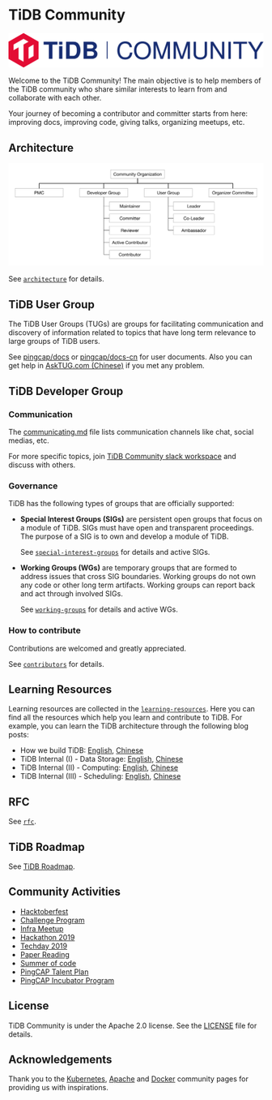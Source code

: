 # TiDB Community

![TiDB Community Logo](./media/community-logo.svg)

Welcome to the TiDB Community! The main objective is to help members of the
TiDB community who share similar interests to learn from and collaborate with
each other.

Your journey of becoming a contributor and committer starts from here:
improving docs, improving code, giving talks, organizing meetups, etc.

## Architecture

![TiDB Community Architecture](./media/architecture.svg)

See [`architecture`](./architecture/README.md) for details.

## TiDB User Group

The TiDB User Groups (TUGs) are groups for facilitating communication and
discovery of information related to topics that have long term relevance to
large groups of TiDB users.

See [pingcap/docs](https://docs.pingcap.com/tidb/stable) or
[pingcap/docs-cn](https://docs.pingcap.com/zh/tidb/stable) for user documents. Also you can get
help in [AskTUG.com (Chinese)](https://asktug.com/) if you met any problem.

## TiDB Developer Group

### Communication

The [communicating.md](./communicating.md) file lists communication channels like
chat, social medias, etc.

For more specific topics, join
[TiDB Community slack workspace](https://join.slack.com/t/tidbcommunity/shared_invite/enQtNzc0MzI4ODExMDc4LWYwYmIzMjZkYzJiNDUxMmZlN2FiMGJkZjAyMzQ5NGU0NGY0NzI3NTYwMjAyNGQ1N2I2ZjAxNzc1OGUwYWM0NzE) and discuss with others.

### Governance

TiDB has the following types of groups that are officially supported:

* **Special Interest Groups (SIGs)** are persistent open groups that focus on a
  module of TiDB. SIGs must have open and transparent proceedings. The purpose
  of a SIG is to own and develop a module of TiDB.

  See [`special-interest-groups`](./special-interest-groups/README.md) for details and active SIGs.

* **Working Groups (WGs)** are temporary groups that are formed to address
  issues that cross SIG boundaries. Working groups do not own any code or other
  long term artifacts. Working groups can report back and act through involved
  SIGs.

  See [`working-groups`](./working-groups/README.md) for details and active WGs.

### How to contribute

Contributions are welcomed and greatly appreciated.

See [`contributors`](./contributors/README.md) for details.

## Learning Resources

Learning resources are collected in the [`learning-resources`](./learning-resources/README.md). Here you can find all the
resources which help you learn and contribute to TiDB. For example, you can learn
the TiDB architecture through the following blog posts:

* How we build TiDB: [English](https://www.pingcap.com/blog/2016-10-17-how-we-build-tidb/), [Chinese](https://pingcap.com/blog-cn/how-do-we-build-tidb/)
* TiDB Internal (I) - Data Storage: [English](https://pingcap.com/blog/2017-07-11-tidbinternal1/), [Chinese](https://pingcap.com/blog-cn/tidb-internal-1/)
* TiDB Internal (II) - Computing: [English](https://pingcap.com/blog/2017-07-11-tidbinternal2/), [Chinese](https://pingcap.com/blog-cn/tidb-internal-2/)
* TiDB Internal (III) - Scheduling: [English](https://pingcap.com/blog/2017-07-20-tidbinternal3/), [Chinese](https://pingcap.com/blog-cn/tidb-internal-3/)

## RFC

See [`rfc`](./rfc/README.md).

## TiDB Roadmap

See [TiDB Roadmap](https://docs.pingcap.com/tidb/dev/roadmap).

## Community Activities

* [Hacktoberfest](./Hacktoberfest/README.md)
* [Challenge Program](./challenge-programs/README.md)
* [Infra Meetup](https://github.com/pingcap/presentations/tree/master/Infra-Meetup)
* [Hackathon 2019](https://github.com/pingcap/presentations/tree/master/hackathon-2019)
* [Techday 2019](https://github.com/pingcap/presentations/tree/master/techday2019)
* [Paper Reading](https://github.com/pingcap/presentations/blob/master/paper-reading.md)
* [Summer of code](./soc/README.md)
* [PingCAP Talent Plan](https://github.com/pingcap/talent-plan)
* [PingCAP Incubator Program](./incubator/README.md)

## License

TiDB Community is under the Apache 2.0 license. See the
[LICENSE](./LICENSE.md) file for details.

## Acknowledgements

Thank you to the [Kubernetes](https://github.com/kubernetes/community),
[Apache](http://activemq.apache.org/becoming-a-committer.html) and
[Docker](https://github.com/docker/community) community pages for providing us
with inspirations.
